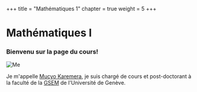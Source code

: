 +++
title = "Mathématiques 1"
chapter = true
weight = 5
+++

# Mathématiques I 

<!-- to make emoji, just check the code here https://www.webfx.com/tools/emoji-cheat-sheet/
:smile:  :scream:
-->

### Bienvenu sur la page du cours! 

![Me](https://smac-group.com/images/mucyo3.jpg?width=10pc)


<!--
<div style="text-align: left">
Bienvenu sur la page du cours de Mathématiques I. Je m'appelle Mucyo Karemera et je suis chargé de cours et post-doctorant à la faculté de la Geneva School of Economics and Management de l'Université de Genève.
</div> -->


Je m'appelle [Mucyo Karemera](https://www.unige.ch/gsem/fr/recherche/corps-professoral/chercheurs/mucyo-karemera/), je suis chargé de cours et post-doctorant à la faculté de la [GSEM](https://www.unige.ch/gsem/fr/) de l'Université de Genève. 

<!--
Je vous souhaite une joyeuse "plongée" dans les mathématiques !! 
![Alt Text](https://media.giphy.com/media/AbRKcX53jhSFO/giphy.gif?height=300px&width=300px)-->
